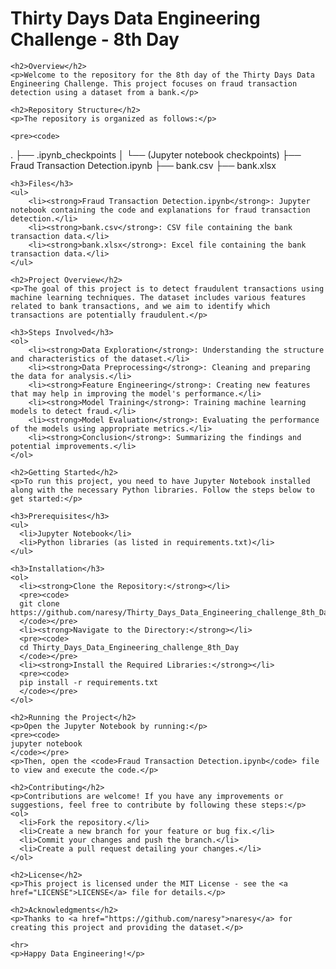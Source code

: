 <!DOCTYPE html>
<html lang="en">
<head>
    <meta charset="UTF-8">
    <meta name="viewport" content="width=device-width, initial-scale=1.0">
    <title>Thirty Days Data Engineering Challenge - 8th Day</title>
</head>
<body>
    <h1>Thirty Days Data Engineering Challenge - 8th Day</h1>

    <h2>Overview</h2>
    <p>Welcome to the repository for the 8th day of the Thirty Days Data Engineering Challenge. This project focuses on fraud transaction detection using a dataset from a bank.</p>

    <h2>Repository Structure</h2>
    <p>The repository is organized as follows:</p>

    <pre><code>
.
├── .ipynb_checkpoints
│   └── (Jupyter notebook checkpoints)
├── Fraud Transaction Detection.ipynb
├── bank.csv
├── bank.xlsx
    </code></pre>

    <h3>Files</h3>
    <ul>
        <li><strong>Fraud Transaction Detection.ipynb</strong>: Jupyter notebook containing the code and explanations for fraud transaction detection.</li>
        <li><strong>bank.csv</strong>: CSV file containing the bank transaction data.</li>
        <li><strong>bank.xlsx</strong>: Excel file containing the bank transaction data.</li>
    </ul>

    <h2>Project Overview</h2>
    <p>The goal of this project is to detect fraudulent transactions using machine learning techniques. The dataset includes various features related to bank transactions, and we aim to identify which transactions are potentially fraudulent.</p>

    <h3>Steps Involved</h3>
    <ol>
        <li><strong>Data Exploration</strong>: Understanding the structure and characteristics of the dataset.</li>
        <li><strong>Data Preprocessing</strong>: Cleaning and preparing the data for analysis.</li>
        <li><strong>Feature Engineering</strong>: Creating new features that may help in improving the model's performance.</li>
        <li><strong>Model Training</strong>: Training machine learning models to detect fraud.</li>
        <li><strong>Model Evaluation</strong>: Evaluating the performance of the models using appropriate metrics.</li>
        <li><strong>Conclusion</strong>: Summarizing the findings and potential improvements.</li>
    </ol>

    <h2>Getting Started</h2>
    <p>To run this project, you need to have Jupyter Notebook installed along with the necessary Python libraries. Follow the steps below to get started:</p>

    <h3>Prerequisites</h3>
    <ul>
      <li>Jupyter Notebook</li>
      <li>Python libraries (as listed in requirements.txt)</li>
    </ul>

    <h3>Installation</h3>
    <ol>
      <li><strong>Clone the Repository:</strong></li>
      <pre><code>
      git clone https://github.com/naresy/Thirty_Days_Data_Engineering_challenge_8th_Day
      </code></pre>
      <li><strong>Navigate to the Directory:</strong></li>
      <pre><code>
      cd Thirty_Days_Data_Engineering_challenge_8th_Day
      </code></pre>
      <li><strong>Install the Required Libraries:</strong></li>
      <pre><code>
      pip install -r requirements.txt
      </code></pre>
    </ol>

    <h2>Running the Project</h2>
    <p>Open the Jupyter Notebook by running:</p>
    <pre><code>
    jupyter notebook
    </code></pre>
    <p>Then, open the <code>Fraud Transaction Detection.ipynb</code> file to view and execute the code.</p>

    <h2>Contributing</h2>
    <p>Contributions are welcome! If you have any improvements or suggestions, feel free to contribute by following these steps:</p>
    <ol>
      <li>Fork the repository.</li>
      <li>Create a new branch for your feature or bug fix.</li>
      <li>Commit your changes and push the branch.</li>
      <li>Create a pull request detailing your changes.</li>
    </ol>

    <h2>License</h2>
    <p>This project is licensed under the MIT License - see the <a href="LICENSE">LICENSE</a> file for details.</p>

    <h2>Acknowledgments</h2>
    <p>Thanks to <a href="https://github.com/naresy">naresy</a> for creating this project and providing the dataset.</p>

    <hr>
    <p>Happy Data Engineering!</p>
</body>
</html>

